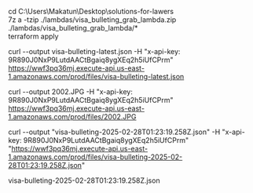 cd C:\Users\Makatun\Desktop\solutions-for-lawers  
7z a -tzip ./lambdas/visa_bulleting_grab_lambda.zip ./lambdas/visa_bulleting_grab_lambda/*  
terraform apply  




curl --output visa-bulleting-latest.json -H "x-api-key: 9R890J0NxP9LutdAACtBgaiq8ygXEq2h5iUfCPrm" https://wwf3pq36mj.execute-api.us-east-1.amazonaws.com/prod/files/visa-bulleting-latest.json

curl --output 2002.JPG -H "x-api-key: 9R890J0NxP9LutdAACtBgaiq8ygXEq2h5iUfCPrm" https://wwf3pq36mj.execute-api.us-east-1.amazonaws.com/prod/files/2002.JPG


curl --output "visa-bulleting-2025-02-28T01:23:19.258Z.json" -H "x-api-key: 9R890J0NxP9LutdAACtBgaiq8ygXEq2h5iUfCPrm" "https://wwf3pq36mj.execute-api.us-east-1.amazonaws.com/prod/files/visa-bulleting-2025-02-28T01:23:19.258Z.json"

visa-bulleting-2025-02-28T01:23:19.258Z.json